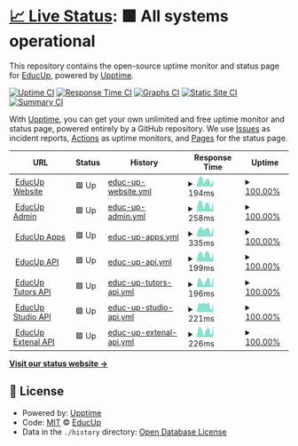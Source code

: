 # [📈 Live Status](https://status.educup.io): <!--live status--> **🟩 All systems operational**

This repository contains the open-source uptime monitor and status page for [EducUp](https://educup.io), powered by [Upptime](https://github.com/upptime/upptime).

[![Uptime CI](https://github.com/educup/status-page/workflows/Uptime%20CI/badge.svg)](https://github.com/educup/status-page/actions?query=workflow%3A%22Uptime+CI%22)
[![Response Time CI](https://github.com/educup/status-page/workflows/Response%20Time%20CI/badge.svg)](https://github.com/educup/status-page/actions?query=workflow%3A%22Response+Time+CI%22)
[![Graphs CI](https://github.com/educup/status-page/workflows/Graphs%20CI/badge.svg)](https://github.com/educup/status-page/actions?query=workflow%3A%22Graphs+CI%22)
[![Static Site CI](https://github.com/educup/status-page/workflows/Static%20Site%20CI/badge.svg)](https://github.com/educup/status-page/actions?query=workflow%3A%22Static+Site+CI%22)
[![Summary CI](https://github.com/educup/status-page/workflows/Summary%20CI/badge.svg)](https://github.com/educup/status-page/actions?query=workflow%3A%22Summary+CI%22)

With [Upptime](https://upptime.js.org), you can get your own unlimited and free uptime monitor and status page, powered entirely by a GitHub repository. We use [Issues](https://github.com/educup/status-page/issues) as incident reports, [Actions](https://github.com/educup/status-page/actions) as uptime monitors, and [Pages](https://status.educup.io) for the status page.

<!--start: status pages-->
<!-- This summary is generated by Upptime (https://github.com/upptime/upptime) -->
<!-- Do not edit this manually, your changes will be overwritten -->
<!-- prettier-ignore -->
| URL | Status | History | Response Time | Uptime |
| --- | ------ | ------- | ------------- | ------ |
| <img alt="" src="https://icons.duckduckgo.com/ip3/www.educup.com.ico" height="13"> [EducUp Website](https://www.educup.com) | 🟩 Up | [educ-up-website.yml](https://github.com/educup/status-page/commits/HEAD/history/educ-up-website.yml) | <details><summary><img alt="Response time graph" src="./graphs/educ-up-website/response-time-week.png" height="20"> 194ms</summary><br><a href="https://status.educup.io/history/educ-up-website"><img alt="Response time 249" src="https://img.shields.io/endpoint?url=https%3A%2F%2Fraw.githubusercontent.com%2Feducup%2Fstatus-page%2FHEAD%2Fapi%2Feduc-up-website%2Fresponse-time.json"></a><br><a href="https://status.educup.io/history/educ-up-website"><img alt="24-hour response time 94" src="https://img.shields.io/endpoint?url=https%3A%2F%2Fraw.githubusercontent.com%2Feducup%2Fstatus-page%2FHEAD%2Fapi%2Feduc-up-website%2Fresponse-time-day.json"></a><br><a href="https://status.educup.io/history/educ-up-website"><img alt="7-day response time 194" src="https://img.shields.io/endpoint?url=https%3A%2F%2Fraw.githubusercontent.com%2Feducup%2Fstatus-page%2FHEAD%2Fapi%2Feduc-up-website%2Fresponse-time-week.json"></a><br><a href="https://status.educup.io/history/educ-up-website"><img alt="30-day response time 235" src="https://img.shields.io/endpoint?url=https%3A%2F%2Fraw.githubusercontent.com%2Feducup%2Fstatus-page%2FHEAD%2Fapi%2Feduc-up-website%2Fresponse-time-month.json"></a><br><a href="https://status.educup.io/history/educ-up-website"><img alt="1-year response time 249" src="https://img.shields.io/endpoint?url=https%3A%2F%2Fraw.githubusercontent.com%2Feducup%2Fstatus-page%2FHEAD%2Fapi%2Feduc-up-website%2Fresponse-time-year.json"></a></details> | <details><summary><a href="https://status.educup.io/history/educ-up-website">100.00%</a></summary><a href="https://status.educup.io/history/educ-up-website"><img alt="All-time uptime 100.00%" src="https://img.shields.io/endpoint?url=https%3A%2F%2Fraw.githubusercontent.com%2Feducup%2Fstatus-page%2FHEAD%2Fapi%2Feduc-up-website%2Fuptime.json"></a><br><a href="https://status.educup.io/history/educ-up-website"><img alt="24-hour uptime 100.00%" src="https://img.shields.io/endpoint?url=https%3A%2F%2Fraw.githubusercontent.com%2Feducup%2Fstatus-page%2FHEAD%2Fapi%2Feduc-up-website%2Fuptime-day.json"></a><br><a href="https://status.educup.io/history/educ-up-website"><img alt="7-day uptime 100.00%" src="https://img.shields.io/endpoint?url=https%3A%2F%2Fraw.githubusercontent.com%2Feducup%2Fstatus-page%2FHEAD%2Fapi%2Feduc-up-website%2Fuptime-week.json"></a><br><a href="https://status.educup.io/history/educ-up-website"><img alt="30-day uptime 100.00%" src="https://img.shields.io/endpoint?url=https%3A%2F%2Fraw.githubusercontent.com%2Feducup%2Fstatus-page%2FHEAD%2Fapi%2Feduc-up-website%2Fuptime-month.json"></a><br><a href="https://status.educup.io/history/educ-up-website"><img alt="1-year uptime 100.00%" src="https://img.shields.io/endpoint?url=https%3A%2F%2Fraw.githubusercontent.com%2Feducup%2Fstatus-page%2FHEAD%2Fapi%2Feduc-up-website%2Fuptime-year.json"></a></details>
| <img alt="" src="https://icons.duckduckgo.com/ip3/admin.educup.io.ico" height="13"> [EducUp Admin](https://admin.educup.io) | 🟩 Up | [educ-up-admin.yml](https://github.com/educup/status-page/commits/HEAD/history/educ-up-admin.yml) | <details><summary><img alt="Response time graph" src="./graphs/educ-up-admin/response-time-week.png" height="20"> 258ms</summary><br><a href="https://status.educup.io/history/educ-up-admin"><img alt="Response time 305" src="https://img.shields.io/endpoint?url=https%3A%2F%2Fraw.githubusercontent.com%2Feducup%2Fstatus-page%2FHEAD%2Fapi%2Feduc-up-admin%2Fresponse-time.json"></a><br><a href="https://status.educup.io/history/educ-up-admin"><img alt="24-hour response time 236" src="https://img.shields.io/endpoint?url=https%3A%2F%2Fraw.githubusercontent.com%2Feducup%2Fstatus-page%2FHEAD%2Fapi%2Feduc-up-admin%2Fresponse-time-day.json"></a><br><a href="https://status.educup.io/history/educ-up-admin"><img alt="7-day response time 258" src="https://img.shields.io/endpoint?url=https%3A%2F%2Fraw.githubusercontent.com%2Feducup%2Fstatus-page%2FHEAD%2Fapi%2Feduc-up-admin%2Fresponse-time-week.json"></a><br><a href="https://status.educup.io/history/educ-up-admin"><img alt="30-day response time 292" src="https://img.shields.io/endpoint?url=https%3A%2F%2Fraw.githubusercontent.com%2Feducup%2Fstatus-page%2FHEAD%2Fapi%2Feduc-up-admin%2Fresponse-time-month.json"></a><br><a href="https://status.educup.io/history/educ-up-admin"><img alt="1-year response time 305" src="https://img.shields.io/endpoint?url=https%3A%2F%2Fraw.githubusercontent.com%2Feducup%2Fstatus-page%2FHEAD%2Fapi%2Feduc-up-admin%2Fresponse-time-year.json"></a></details> | <details><summary><a href="https://status.educup.io/history/educ-up-admin">100.00%</a></summary><a href="https://status.educup.io/history/educ-up-admin"><img alt="All-time uptime 99.99%" src="https://img.shields.io/endpoint?url=https%3A%2F%2Fraw.githubusercontent.com%2Feducup%2Fstatus-page%2FHEAD%2Fapi%2Feduc-up-admin%2Fuptime.json"></a><br><a href="https://status.educup.io/history/educ-up-admin"><img alt="24-hour uptime 100.00%" src="https://img.shields.io/endpoint?url=https%3A%2F%2Fraw.githubusercontent.com%2Feducup%2Fstatus-page%2FHEAD%2Fapi%2Feduc-up-admin%2Fuptime-day.json"></a><br><a href="https://status.educup.io/history/educ-up-admin"><img alt="7-day uptime 100.00%" src="https://img.shields.io/endpoint?url=https%3A%2F%2Fraw.githubusercontent.com%2Feducup%2Fstatus-page%2FHEAD%2Fapi%2Feduc-up-admin%2Fuptime-week.json"></a><br><a href="https://status.educup.io/history/educ-up-admin"><img alt="30-day uptime 100.00%" src="https://img.shields.io/endpoint?url=https%3A%2F%2Fraw.githubusercontent.com%2Feducup%2Fstatus-page%2FHEAD%2Fapi%2Feduc-up-admin%2Fuptime-month.json"></a><br><a href="https://status.educup.io/history/educ-up-admin"><img alt="1-year uptime 99.99%" src="https://img.shields.io/endpoint?url=https%3A%2F%2Fraw.githubusercontent.com%2Feducup%2Fstatus-page%2FHEAD%2Fapi%2Feduc-up-admin%2Fuptime-year.json"></a></details>
| <img alt="" src="https://icons.duckduckgo.com/ip3/apps.educup.io.ico" height="13"> [EducUp Apps](https://apps.educup.io) | 🟩 Up | [educ-up-apps.yml](https://github.com/educup/status-page/commits/HEAD/history/educ-up-apps.yml) | <details><summary><img alt="Response time graph" src="./graphs/educ-up-apps/response-time-week.png" height="20"> 335ms</summary><br><a href="https://status.educup.io/history/educ-up-apps"><img alt="Response time 455" src="https://img.shields.io/endpoint?url=https%3A%2F%2Fraw.githubusercontent.com%2Feducup%2Fstatus-page%2FHEAD%2Fapi%2Feduc-up-apps%2Fresponse-time.json"></a><br><a href="https://status.educup.io/history/educ-up-apps"><img alt="24-hour response time 246" src="https://img.shields.io/endpoint?url=https%3A%2F%2Fraw.githubusercontent.com%2Feducup%2Fstatus-page%2FHEAD%2Fapi%2Feduc-up-apps%2Fresponse-time-day.json"></a><br><a href="https://status.educup.io/history/educ-up-apps"><img alt="7-day response time 335" src="https://img.shields.io/endpoint?url=https%3A%2F%2Fraw.githubusercontent.com%2Feducup%2Fstatus-page%2FHEAD%2Fapi%2Feduc-up-apps%2Fresponse-time-week.json"></a><br><a href="https://status.educup.io/history/educ-up-apps"><img alt="30-day response time 406" src="https://img.shields.io/endpoint?url=https%3A%2F%2Fraw.githubusercontent.com%2Feducup%2Fstatus-page%2FHEAD%2Fapi%2Feduc-up-apps%2Fresponse-time-month.json"></a><br><a href="https://status.educup.io/history/educ-up-apps"><img alt="1-year response time 455" src="https://img.shields.io/endpoint?url=https%3A%2F%2Fraw.githubusercontent.com%2Feducup%2Fstatus-page%2FHEAD%2Fapi%2Feduc-up-apps%2Fresponse-time-year.json"></a></details> | <details><summary><a href="https://status.educup.io/history/educ-up-apps">100.00%</a></summary><a href="https://status.educup.io/history/educ-up-apps"><img alt="All-time uptime 100.00%" src="https://img.shields.io/endpoint?url=https%3A%2F%2Fraw.githubusercontent.com%2Feducup%2Fstatus-page%2FHEAD%2Fapi%2Feduc-up-apps%2Fuptime.json"></a><br><a href="https://status.educup.io/history/educ-up-apps"><img alt="24-hour uptime 100.00%" src="https://img.shields.io/endpoint?url=https%3A%2F%2Fraw.githubusercontent.com%2Feducup%2Fstatus-page%2FHEAD%2Fapi%2Feduc-up-apps%2Fuptime-day.json"></a><br><a href="https://status.educup.io/history/educ-up-apps"><img alt="7-day uptime 100.00%" src="https://img.shields.io/endpoint?url=https%3A%2F%2Fraw.githubusercontent.com%2Feducup%2Fstatus-page%2FHEAD%2Fapi%2Feduc-up-apps%2Fuptime-week.json"></a><br><a href="https://status.educup.io/history/educ-up-apps"><img alt="30-day uptime 100.00%" src="https://img.shields.io/endpoint?url=https%3A%2F%2Fraw.githubusercontent.com%2Feducup%2Fstatus-page%2FHEAD%2Fapi%2Feduc-up-apps%2Fuptime-month.json"></a><br><a href="https://status.educup.io/history/educ-up-apps"><img alt="1-year uptime 100.00%" src="https://img.shields.io/endpoint?url=https%3A%2F%2Fraw.githubusercontent.com%2Feducup%2Fstatus-page%2FHEAD%2Fapi%2Feduc-up-apps%2Fuptime-year.json"></a></details>
| <img alt="" src="https://icons.duckduckgo.com/ip3/api.educup.io.ico" height="13"> [EducUp API](https://api.educup.io/health) | 🟩 Up | [educ-up-api.yml](https://github.com/educup/status-page/commits/HEAD/history/educ-up-api.yml) | <details><summary><img alt="Response time graph" src="./graphs/educ-up-api/response-time-week.png" height="20"> 199ms</summary><br><a href="https://status.educup.io/history/educ-up-api"><img alt="Response time 215" src="https://img.shields.io/endpoint?url=https%3A%2F%2Fraw.githubusercontent.com%2Feducup%2Fstatus-page%2FHEAD%2Fapi%2Feduc-up-api%2Fresponse-time.json"></a><br><a href="https://status.educup.io/history/educ-up-api"><img alt="24-hour response time 106" src="https://img.shields.io/endpoint?url=https%3A%2F%2Fraw.githubusercontent.com%2Feducup%2Fstatus-page%2FHEAD%2Fapi%2Feduc-up-api%2Fresponse-time-day.json"></a><br><a href="https://status.educup.io/history/educ-up-api"><img alt="7-day response time 199" src="https://img.shields.io/endpoint?url=https%3A%2F%2Fraw.githubusercontent.com%2Feducup%2Fstatus-page%2FHEAD%2Fapi%2Feduc-up-api%2Fresponse-time-week.json"></a><br><a href="https://status.educup.io/history/educ-up-api"><img alt="30-day response time 219" src="https://img.shields.io/endpoint?url=https%3A%2F%2Fraw.githubusercontent.com%2Feducup%2Fstatus-page%2FHEAD%2Fapi%2Feduc-up-api%2Fresponse-time-month.json"></a><br><a href="https://status.educup.io/history/educ-up-api"><img alt="1-year response time 215" src="https://img.shields.io/endpoint?url=https%3A%2F%2Fraw.githubusercontent.com%2Feducup%2Fstatus-page%2FHEAD%2Fapi%2Feduc-up-api%2Fresponse-time-year.json"></a></details> | <details><summary><a href="https://status.educup.io/history/educ-up-api">100.00%</a></summary><a href="https://status.educup.io/history/educ-up-api"><img alt="All-time uptime 100.00%" src="https://img.shields.io/endpoint?url=https%3A%2F%2Fraw.githubusercontent.com%2Feducup%2Fstatus-page%2FHEAD%2Fapi%2Feduc-up-api%2Fuptime.json"></a><br><a href="https://status.educup.io/history/educ-up-api"><img alt="24-hour uptime 100.00%" src="https://img.shields.io/endpoint?url=https%3A%2F%2Fraw.githubusercontent.com%2Feducup%2Fstatus-page%2FHEAD%2Fapi%2Feduc-up-api%2Fuptime-day.json"></a><br><a href="https://status.educup.io/history/educ-up-api"><img alt="7-day uptime 100.00%" src="https://img.shields.io/endpoint?url=https%3A%2F%2Fraw.githubusercontent.com%2Feducup%2Fstatus-page%2FHEAD%2Fapi%2Feduc-up-api%2Fuptime-week.json"></a><br><a href="https://status.educup.io/history/educ-up-api"><img alt="30-day uptime 100.00%" src="https://img.shields.io/endpoint?url=https%3A%2F%2Fraw.githubusercontent.com%2Feducup%2Fstatus-page%2FHEAD%2Fapi%2Feduc-up-api%2Fuptime-month.json"></a><br><a href="https://status.educup.io/history/educ-up-api"><img alt="1-year uptime 100.00%" src="https://img.shields.io/endpoint?url=https%3A%2F%2Fraw.githubusercontent.com%2Feducup%2Fstatus-page%2FHEAD%2Fapi%2Feduc-up-api%2Fuptime-year.json"></a></details>
| <img alt="" src="https://icons.duckduckgo.com/ip3/tutorsapi.educup.io.ico" height="13"> [EducUp Tutors API](https://tutorsapi.educup.io/health) | 🟩 Up | [educ-up-tutors-api.yml](https://github.com/educup/status-page/commits/HEAD/history/educ-up-tutors-api.yml) | <details><summary><img alt="Response time graph" src="./graphs/educ-up-tutors-api/response-time-week.png" height="20"> 196ms</summary><br><a href="https://status.educup.io/history/educ-up-tutors-api"><img alt="Response time 235" src="https://img.shields.io/endpoint?url=https%3A%2F%2Fraw.githubusercontent.com%2Feducup%2Fstatus-page%2FHEAD%2Fapi%2Feduc-up-tutors-api%2Fresponse-time.json"></a><br><a href="https://status.educup.io/history/educ-up-tutors-api"><img alt="24-hour response time 176" src="https://img.shields.io/endpoint?url=https%3A%2F%2Fraw.githubusercontent.com%2Feducup%2Fstatus-page%2FHEAD%2Fapi%2Feduc-up-tutors-api%2Fresponse-time-day.json"></a><br><a href="https://status.educup.io/history/educ-up-tutors-api"><img alt="7-day response time 196" src="https://img.shields.io/endpoint?url=https%3A%2F%2Fraw.githubusercontent.com%2Feducup%2Fstatus-page%2FHEAD%2Fapi%2Feduc-up-tutors-api%2Fresponse-time-week.json"></a><br><a href="https://status.educup.io/history/educ-up-tutors-api"><img alt="30-day response time 228" src="https://img.shields.io/endpoint?url=https%3A%2F%2Fraw.githubusercontent.com%2Feducup%2Fstatus-page%2FHEAD%2Fapi%2Feduc-up-tutors-api%2Fresponse-time-month.json"></a><br><a href="https://status.educup.io/history/educ-up-tutors-api"><img alt="1-year response time 235" src="https://img.shields.io/endpoint?url=https%3A%2F%2Fraw.githubusercontent.com%2Feducup%2Fstatus-page%2FHEAD%2Fapi%2Feduc-up-tutors-api%2Fresponse-time-year.json"></a></details> | <details><summary><a href="https://status.educup.io/history/educ-up-tutors-api">100.00%</a></summary><a href="https://status.educup.io/history/educ-up-tutors-api"><img alt="All-time uptime 100.00%" src="https://img.shields.io/endpoint?url=https%3A%2F%2Fraw.githubusercontent.com%2Feducup%2Fstatus-page%2FHEAD%2Fapi%2Feduc-up-tutors-api%2Fuptime.json"></a><br><a href="https://status.educup.io/history/educ-up-tutors-api"><img alt="24-hour uptime 100.00%" src="https://img.shields.io/endpoint?url=https%3A%2F%2Fraw.githubusercontent.com%2Feducup%2Fstatus-page%2FHEAD%2Fapi%2Feduc-up-tutors-api%2Fuptime-day.json"></a><br><a href="https://status.educup.io/history/educ-up-tutors-api"><img alt="7-day uptime 100.00%" src="https://img.shields.io/endpoint?url=https%3A%2F%2Fraw.githubusercontent.com%2Feducup%2Fstatus-page%2FHEAD%2Fapi%2Feduc-up-tutors-api%2Fuptime-week.json"></a><br><a href="https://status.educup.io/history/educ-up-tutors-api"><img alt="30-day uptime 100.00%" src="https://img.shields.io/endpoint?url=https%3A%2F%2Fraw.githubusercontent.com%2Feducup%2Fstatus-page%2FHEAD%2Fapi%2Feduc-up-tutors-api%2Fuptime-month.json"></a><br><a href="https://status.educup.io/history/educ-up-tutors-api"><img alt="1-year uptime 100.00%" src="https://img.shields.io/endpoint?url=https%3A%2F%2Fraw.githubusercontent.com%2Feducup%2Fstatus-page%2FHEAD%2Fapi%2Feduc-up-tutors-api%2Fuptime-year.json"></a></details>
| <img alt="" src="https://icons.duckduckgo.com/ip3/studioapi.educup.io.ico" height="13"> [EducUp Studio API](https://studioapi.educup.io/health) | 🟩 Up | [educ-up-studio-api.yml](https://github.com/educup/status-page/commits/HEAD/history/educ-up-studio-api.yml) | <details><summary><img alt="Response time graph" src="./graphs/educ-up-studio-api/response-time-week.png" height="20"> 221ms</summary><br><a href="https://status.educup.io/history/educ-up-studio-api"><img alt="Response time 252" src="https://img.shields.io/endpoint?url=https%3A%2F%2Fraw.githubusercontent.com%2Feducup%2Fstatus-page%2FHEAD%2Fapi%2Feduc-up-studio-api%2Fresponse-time.json"></a><br><a href="https://status.educup.io/history/educ-up-studio-api"><img alt="24-hour response time 237" src="https://img.shields.io/endpoint?url=https%3A%2F%2Fraw.githubusercontent.com%2Feducup%2Fstatus-page%2FHEAD%2Fapi%2Feduc-up-studio-api%2Fresponse-time-day.json"></a><br><a href="https://status.educup.io/history/educ-up-studio-api"><img alt="7-day response time 221" src="https://img.shields.io/endpoint?url=https%3A%2F%2Fraw.githubusercontent.com%2Feducup%2Fstatus-page%2FHEAD%2Fapi%2Feduc-up-studio-api%2Fresponse-time-week.json"></a><br><a href="https://status.educup.io/history/educ-up-studio-api"><img alt="30-day response time 224" src="https://img.shields.io/endpoint?url=https%3A%2F%2Fraw.githubusercontent.com%2Feducup%2Fstatus-page%2FHEAD%2Fapi%2Feduc-up-studio-api%2Fresponse-time-month.json"></a><br><a href="https://status.educup.io/history/educ-up-studio-api"><img alt="1-year response time 252" src="https://img.shields.io/endpoint?url=https%3A%2F%2Fraw.githubusercontent.com%2Feducup%2Fstatus-page%2FHEAD%2Fapi%2Feduc-up-studio-api%2Fresponse-time-year.json"></a></details> | <details><summary><a href="https://status.educup.io/history/educ-up-studio-api">100.00%</a></summary><a href="https://status.educup.io/history/educ-up-studio-api"><img alt="All-time uptime 100.00%" src="https://img.shields.io/endpoint?url=https%3A%2F%2Fraw.githubusercontent.com%2Feducup%2Fstatus-page%2FHEAD%2Fapi%2Feduc-up-studio-api%2Fuptime.json"></a><br><a href="https://status.educup.io/history/educ-up-studio-api"><img alt="24-hour uptime 100.00%" src="https://img.shields.io/endpoint?url=https%3A%2F%2Fraw.githubusercontent.com%2Feducup%2Fstatus-page%2FHEAD%2Fapi%2Feduc-up-studio-api%2Fuptime-day.json"></a><br><a href="https://status.educup.io/history/educ-up-studio-api"><img alt="7-day uptime 100.00%" src="https://img.shields.io/endpoint?url=https%3A%2F%2Fraw.githubusercontent.com%2Feducup%2Fstatus-page%2FHEAD%2Fapi%2Feduc-up-studio-api%2Fuptime-week.json"></a><br><a href="https://status.educup.io/history/educ-up-studio-api"><img alt="30-day uptime 100.00%" src="https://img.shields.io/endpoint?url=https%3A%2F%2Fraw.githubusercontent.com%2Feducup%2Fstatus-page%2FHEAD%2Fapi%2Feduc-up-studio-api%2Fuptime-month.json"></a><br><a href="https://status.educup.io/history/educ-up-studio-api"><img alt="1-year uptime 100.00%" src="https://img.shields.io/endpoint?url=https%3A%2F%2Fraw.githubusercontent.com%2Feducup%2Fstatus-page%2FHEAD%2Fapi%2Feduc-up-studio-api%2Fuptime-year.json"></a></details>
| <img alt="" src="https://icons.duckduckgo.com/ip3/externalapi.educup.io.ico" height="13"> [EducUp Extenal API](https://externalapi.educup.io/health) | 🟩 Up | [educ-up-extenal-api.yml](https://github.com/educup/status-page/commits/HEAD/history/educ-up-extenal-api.yml) | <details><summary><img alt="Response time graph" src="./graphs/educ-up-extenal-api/response-time-week.png" height="20"> 226ms</summary><br><a href="https://status.educup.io/history/educ-up-extenal-api"><img alt="Response time 238" src="https://img.shields.io/endpoint?url=https%3A%2F%2Fraw.githubusercontent.com%2Feducup%2Fstatus-page%2FHEAD%2Fapi%2Feduc-up-extenal-api%2Fresponse-time.json"></a><br><a href="https://status.educup.io/history/educ-up-extenal-api"><img alt="24-hour response time 254" src="https://img.shields.io/endpoint?url=https%3A%2F%2Fraw.githubusercontent.com%2Feducup%2Fstatus-page%2FHEAD%2Fapi%2Feduc-up-extenal-api%2Fresponse-time-day.json"></a><br><a href="https://status.educup.io/history/educ-up-extenal-api"><img alt="7-day response time 226" src="https://img.shields.io/endpoint?url=https%3A%2F%2Fraw.githubusercontent.com%2Feducup%2Fstatus-page%2FHEAD%2Fapi%2Feduc-up-extenal-api%2Fresponse-time-week.json"></a><br><a href="https://status.educup.io/history/educ-up-extenal-api"><img alt="30-day response time 242" src="https://img.shields.io/endpoint?url=https%3A%2F%2Fraw.githubusercontent.com%2Feducup%2Fstatus-page%2FHEAD%2Fapi%2Feduc-up-extenal-api%2Fresponse-time-month.json"></a><br><a href="https://status.educup.io/history/educ-up-extenal-api"><img alt="1-year response time 238" src="https://img.shields.io/endpoint?url=https%3A%2F%2Fraw.githubusercontent.com%2Feducup%2Fstatus-page%2FHEAD%2Fapi%2Feduc-up-extenal-api%2Fresponse-time-year.json"></a></details> | <details><summary><a href="https://status.educup.io/history/educ-up-extenal-api">100.00%</a></summary><a href="https://status.educup.io/history/educ-up-extenal-api"><img alt="All-time uptime 99.99%" src="https://img.shields.io/endpoint?url=https%3A%2F%2Fraw.githubusercontent.com%2Feducup%2Fstatus-page%2FHEAD%2Fapi%2Feduc-up-extenal-api%2Fuptime.json"></a><br><a href="https://status.educup.io/history/educ-up-extenal-api"><img alt="24-hour uptime 100.00%" src="https://img.shields.io/endpoint?url=https%3A%2F%2Fraw.githubusercontent.com%2Feducup%2Fstatus-page%2FHEAD%2Fapi%2Feduc-up-extenal-api%2Fuptime-day.json"></a><br><a href="https://status.educup.io/history/educ-up-extenal-api"><img alt="7-day uptime 100.00%" src="https://img.shields.io/endpoint?url=https%3A%2F%2Fraw.githubusercontent.com%2Feducup%2Fstatus-page%2FHEAD%2Fapi%2Feduc-up-extenal-api%2Fuptime-week.json"></a><br><a href="https://status.educup.io/history/educ-up-extenal-api"><img alt="30-day uptime 100.00%" src="https://img.shields.io/endpoint?url=https%3A%2F%2Fraw.githubusercontent.com%2Feducup%2Fstatus-page%2FHEAD%2Fapi%2Feduc-up-extenal-api%2Fuptime-month.json"></a><br><a href="https://status.educup.io/history/educ-up-extenal-api"><img alt="1-year uptime 99.99%" src="https://img.shields.io/endpoint?url=https%3A%2F%2Fraw.githubusercontent.com%2Feducup%2Fstatus-page%2FHEAD%2Fapi%2Feduc-up-extenal-api%2Fuptime-year.json"></a></details>

<!--end: status pages-->

[**Visit our status website →**](https://status.educup.io)

## 📄 License

- Powered by: [Upptime](https://github.com/upptime/upptime)
- Code: [MIT](./LICENSE) © [EducUp](https://educup.io)
- Data in the `./history` directory: [Open Database License](https://opendatacommons.org/licenses/odbl/1-0/)
